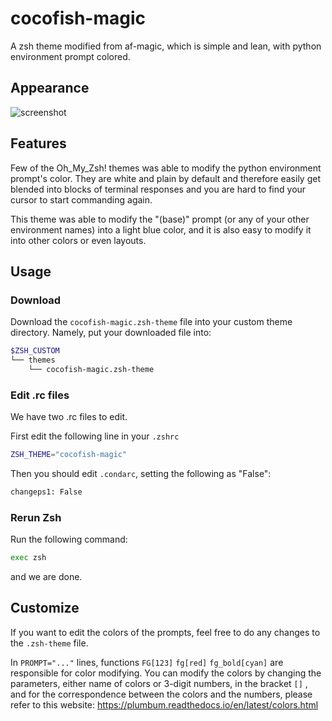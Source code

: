 # cocofish-magic
A zsh theme modified from af-magic, which is simple and lean, with python environment prompt colored.

## Appearance
<img src="./src/theme-screenshot.avif" alt="screenshot"/>

## Features

Few of the Oh_My_Zsh! themes was able to modify the python environment prompt's color. They are white and plain by default and therefore easily get blended into blocks of terminal responses and you are hard to find your cursor to start commanding again.

This theme was able to modify the "(base)" prompt (or any of your other environment names) into a light blue color, and it is also easy to modify it into other colors or even layouts. 

## Usage

### Download

Download the `cocofish-magic.zsh-theme` file into your custom theme directory. Namely, put your downloaded file into: 

```bash
$ZSH_CUSTOM
└── themes
    └── cocofish-magic.zsh-theme
```

### Edit .rc files

We have two .rc files to edit. 

First edit the following line in your `.zshrc`

```bash
ZSH_THEME="cocofish-magic"
```

Then you should edit `.condarc`, setting the following as "False":

```bash
changeps1: False
```

### Rerun Zsh

Run the following command:

```bash
exec zsh
```

and we are done.

## Customize

If you want to edit the colors of the prompts, feel free to do any changes to the `.zsh-theme` file. 

In `PROMPT="..."` lines, functions `FG[123]` `fg[red]` `fg_bold[cyan]` are responsible for color modifying. You can modify the colors by changing the parameters, either name of colors or 3-digit numbers, in the bracket `[]` , and for the correspondence between the colors and the numbers, please refer to this website: https://plumbum.readthedocs.io/en/latest/colors.html
